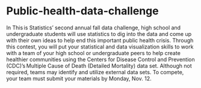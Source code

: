 # Public-health-data-challenge
In This is Statistics’ second annual fall data challenge, high school and undergraduate students will use statistics to dig into the data and come up with their own ideas to help end this important public health crisis.   Through this contest, you will put your statistical and data visualization skills to work with a team of your high school or undergraduate peers to help create healthier communities using the Centers for Disease Control and Prevention (CDC)’s Multiple Cause of Death (Detailed Mortality) data set. Although not required, teams may identify and utilize external data sets. To compete, your team must submit your materials by Monday, Nov. 12. 
